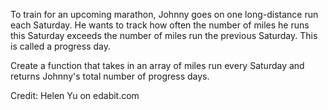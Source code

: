 To train for an upcoming marathon, Johnny goes on one long-distance run each Saturday. He wants to track how often the number of miles he runs this Saturday exceeds the number of miles run the previous Saturday. This is called a progress day.

Create a function that takes in an array of miles run every Saturday and returns Johnny's total number of progress days.

Credit: Helen Yu on edabit.com
